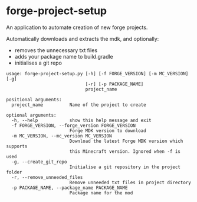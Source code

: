 # forge-project-setup
An application to automate creation of new forge projects.

Automatically downloads and extracts the mdk, and optionally:
 - removes the unnecessary txt files
 - adds your package name to build.gradle
 - initialises a git repo

```ShellSession
usage: forge-project-setup.py [-h] [-f FORGE_VERSION] [-m MC_VERSION] [-g]
                              [-r] [-p PACKAGE_NAME]
                              project_name

positional arguments:
  project_name          Name of the project to create

optional arguments:
  -h, --help            show this help message and exit
  -f FORGE_VERSION, --forge_version FORGE_VERSION
                        Forge MDK version to download
  -m MC_VERSION, --mc_version MC_VERSION
                        Download the latest Forge MDK version which supports
                        this Minecraft version. Ignored when -f is used
  -g, --create_git_repo
                        Initialise a git repository in the project folder
  -r, --remove_unneeded_files
                        Remove unneeded txt files in project directory
  -p PACKAGE_NAME, --package_name PACKAGE_NAME
                        Package name for the mod
```
